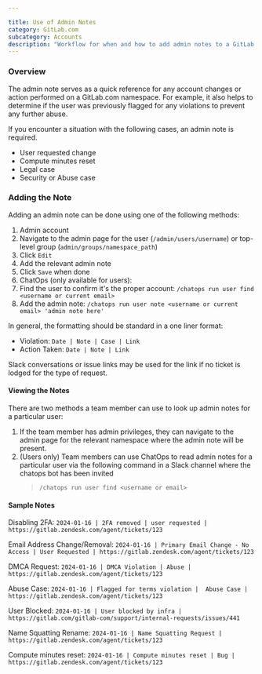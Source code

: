 ```yaml
---

title: Use of Admin Notes
category: GitLab.com
subcategory: Accounts
description: "Workflow for when and how to add admin notes to a GitLab.com account"
---
```




### Overview

The admin note serves as a quick reference for any account changes or action performed on a GitLab.com namespace. For example, it also helps to determine if the user was previously flagged for any violations to prevent any further abuse.

If you encounter a situation with the following cases, an admin note is required.

- User requested change
- Compute minutes reset
- Legal case
- Security or Abuse case

### Adding the Note

Adding an admin note can be done using one of the following methods:

1. Admin account
1. Navigate to the admin page for the user (`/admin/users/username`) or top-level group (`admin/groups/namespace_path`)
1. Click `Edit`
1. Add the relevant admin note
1. Click `Save` when done
1. ChatOps (only available for users):
1. Find the user to confirm it's the proper account: `/chatops run user find <username or current email>`
1. Add the admin note: `/chatops run user note <username or current email> 'admin note here'`

In general, the formatting should be standard in a one liner format:

- Violation: `Date | Note | Case | Link`
- Action Taken: `Date | Note | Link`

Slack conversations or issue links may be used for the link if no ticket is lodged for the type of request.

#### Viewing the Notes

There are two methods a team member can use to look up admin notes for a particular user:

1. If the team member has admin privileges, they can navigate to the admin page for the relevant namespace where the admin note will be present.
1. (Users only) Team members can use ChatOps to read admin notes for a particular user via the following command in a Slack channel where the chatops bot has been invited
   > `/chatops run user find <username or email>`

#### Sample Notes

Disabling 2FA:
`2024-01-16 | 2FA removed | user requested | https://gitlab.zendesk.com/agent/tickets/123`

Email Address Change/Removal:
`2024-01-16 | Primary Email Change - No Access | User Requested | https://gitlab.zendesk.com/agent/tickets/123`

DMCA Request:
`2024-01-16 | DMCA Violation | Abuse | https://gitlab.zendesk.com/agent/tickets/123`

Abuse Case:
`2024-01-16 | Flagged for terms violation |  Abuse Case | https://gitlab.zendesk.com/agent/tickets/123`

User Blocked:
`2024-01-16 | User blocked by infra | https://gitlab.com/gitlab-com/support/internal-requests/issues/441`

Name Squatting Rename:
`2024-01-16 | Name Squatting Request | https://gitlab.zendesk.com/agent/tickets/123`

Compute minutes reset:
`2024-01-16 | Compute minutes reset | Bug | https://gitlab.zendesk.com/agent/tickets/123`
